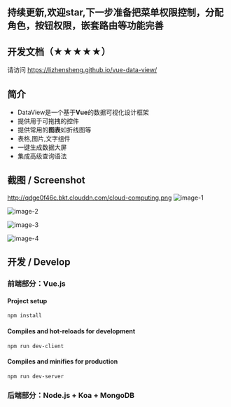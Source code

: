 
## 持续更新,欢迎star,下一步准备把菜单权限控制，分配角色，按钮权限，嵌套路由等功能完善

## 开发文档（★★★★★）
请访问 https://lizhensheng.github.io/vue-data-view/


## 简介

* DataView是一个基于**Vue**的数据可视化设计框架
* 提供用于可拖拽的控件
* 提供常用的**图表**如折线图等
* 表格,图片,文字组件
* 一键生成数据大屏
* 集成高级查询语法

## 截图 / Screenshot
http://qdge0f46c.bkt.clouddn.com/cloud-computing.png
![image-1](http://qdge0f46c.bkt.clouddn.com/cloud-computing.png)

![image-2](./vuedoc/statistical-query.png)

![image-3](./vuedoc/manager-project.png)

![image-4](./vuedoc/login-form.png)

## 开发 / Develop

### 前端部分：Vue.js

#### Project setup

```
npm install
```

#### Compiles and hot-reloads for development

```
npm run dev-client
```

#### Compiles and minifies for production

```
npm run dev-server
```

### 后端部分：Node.js + Koa + MongoDB

